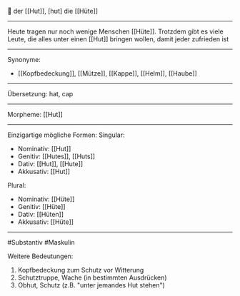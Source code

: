 🔵 der [[Hut]], [hʊt]
die [[Hüte]]

---
Heute tragen nur noch wenige Menschen [[Hüte]]. Trotzdem gibt es viele Leute, die alles unter einen [[Hut]] bringen wollen, damit jeder zufrieden ist

---
Synonyme:
- [[Kopfbedeckung]], [[Mütze]], [[Kappe]], [[Helm]], [[Haube]]

---
Übersetzung: hat, cap

---
Morpheme:
[[Hut]]

---
Einzigartige mögliche Formen: 
Singular:
- Nominativ: [[Hut]]
- Genitiv: [[Hutes]], [[Huts]]
- Dativ: [[Hut]], [[Hute]]
- Akkusativ: [[Hut]]

Plural:
- Nominativ: [[Hüte]]
- Genitiv: [[Hüte]]
- Dativ: [[Hüten]]
- Akkusativ: [[Hüte]]

---
#Substantiv #Maskulin

Weitere Bedeutungen:
1. Kopfbedeckung zum Schutz vor Witterung
2. Schutztruppe, Wache (in bestimmten Ausdrücken)
3. Obhut, Schutz (z.B. "unter jemandes Hut stehen")
